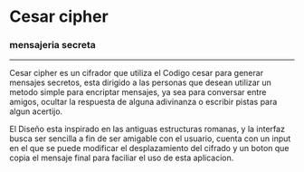 # Cesar cipher

### mensajeria secreta

****
Cesar cipher es un cifrador que utiliza el Codigo cesar para generar mensajes secretos,
esta dirigido a las personas que desean utilizar un metodo simple para encriptar mensajes, ya sea para conversar
entre amigos, ocultar la respuesta de alguna adivinanza o escribir pistas para algun acertijo.

El Diseño esta inspirado en las antiguas estructuras romanas, y la interfaz busca ser sencilla a fin de ser amigable con el usuario, 
cuenta con un input en el que se puede modificar el desplazamiento del cifrado y un boton que copia el mensaje final para faciliar el uso de esta aplicacion. 




